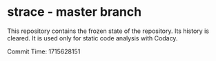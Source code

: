 # strace - master branch

This repository contains the frozen state of the repository.
Its history is cleared. It is used only for static code
analysis with Codacy.

Commit Time: 1715628151